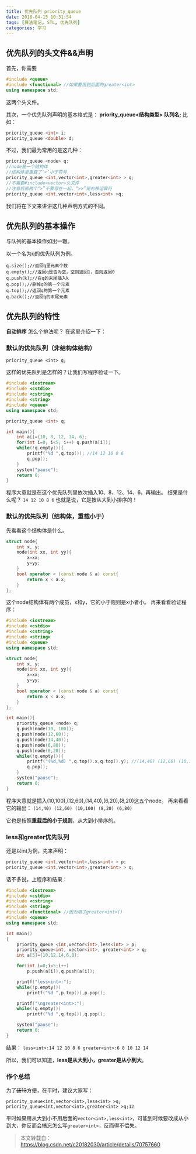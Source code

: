 ```yaml
---
title: 优先队列 priority_queue
date: 2018-04-15 10:31:54
tags: [算法笔记, STL, 优先队列]
categories: 学习
---
```




<!--more-->

## 优先队列的头文件&&声明

首先，你需要

```c++
#include <queue>
#include <functional> //如果要用到后面的greater<int>
using namespace std;
```

这两个头文件。

其次，一个优先队列声明的基本格式是： 
**priority_queue<结构类型> 队列名;** 
比如：

```c++
priority_queue <int> i;
priority_queue <double> d;
```

不过，我们最为常用的是这几种：

```c++
priority_queue <node> q;
//node是一个结构体
//结构体里重载了‘<’小于符号
priority_queue <int,vector<int>,greater<int> > q;
//不需要#include<vector>头文件
//注意后面两个“>”不要写在一起，“>>”是右移运算符
priority_queue <int,vector<int>,less<int> >q;
```

我们将在下文来讲讲这几种声明方式的不同。



## 优先队列的基本操作

与队列的基本操作如出一辙。 

以一个名为q的优先队列为例。

```
q.size();//返回q里元素个数
q.empty();//返回q是否为空，空则返回1，否则返回0
q.push(k);//在q的末尾插入k
q.pop();//删掉q的第一个元素
q.top();//返回q的第一个元素
q.back();//返回q的末尾元素
```



## 优先队列的特性

**自动排序**
怎么个排法呢？ 
在这里介绍一下：

### 默认的优先队列（非结构体结构）

```
priority_queue <int> q;
```

这样的优先队列是怎样的？让我们写程序验证一下。

```c++
#include <iostream>
#include <cstdio>
#include <cstring>
#include <string>
#include <queue>
using namespace std;

priority_queue <int> q;

int main(){
	int a[]={10, 8, 12, 14, 6};
	for(int i=0; i<5; i++) q.push(a[i]);
	while(!q.empty()){
		printf("%d ",q.top()); //14 12 10 8 6
		q.pop();
	}
	system("pause");
	return 0;
}
```

程序大意就是在这个优先队列里依次插入10、8、12、14、6，再输出。 
结果是什么呢？ 
`14 12 10 8 6` 
也就是说，它是按从大到小排序的！



### 默认的优先队列（结构体，重载小于）

先看看这个结构体是什么。

```c++
struct node{
	int x, y;
	node(int xx, int yy){
		x=xx;
		y=yy;
	}
	bool operator < (const node & a) const{
		return x < a.x;
	}
};
```

这个node结构体有两个成员，x和y，它的小于规则是x小者小。 
再来看看验证程序：

```c++
#include <iostream>
#include <cstdio>
#include <cstring>
#include <string>
#include <queue>
using namespace std;

struct node{
	int x, y;
	node(int xx, int yy){
		x=xx;
		y=yy;
	}
	bool operator < (const node & a) const{
		return x < a.x;
	}
};

int main(){
	priority_queue <node> q;
	q.push(node(10, 100));
	q.push(node(12,60));
	q.push(node(14,40));
	q.push(node(6,80));
	q.push(node(8,20));
	while(!q.empty()){
		printf("(%d,%d) ",q.top().x,q.top().y); //(14,40) (12,60) (10,100) (8,20) (6,80)
		q.pop();
	}
	system("pause");
	return 0;
}
```

程序大意就是插入(10,100),(12,60),(14,40),(6,20),(8,20)这五个node。 
再来看看它的输出： 
`(14,40) (12,60) (10,100) (8,20) (6,80)`

它也是按照**重载后的小于规则**，从大到小排序的。



### less和greater优先队列

还是以int为例，先来声明：

```c++
priority_queue <int,vector<int>,less<int> > p;
priority_queue <int,vector<int>,greater<int> > q;
```

话不多说，上程序和结果：

```c++
#include <iostream>
#include <cstdio>
#include <cstring>
#include <string>
#include <functional> //因为用了greater<int>() 
#include <queue>
using namespace std;

int main()
{
	priority_queue <int,vector<int>,less<int> > p;
	priority_queue<int, vector<int>, greater<int> > q;
	int a[5]={10,12,14,6,8};

	for(int i=0;i<5;i++)
		p.push(a[i]),q.push(a[i]);

	printf("less<int>:");
	while(!p.empty())
		printf("%d ",p.top()),p.pop();  

	printf("\ngreater<int>:");
	while(!q.empty())
		printf("%d ",q.top()),q.pop();

	system("pause");
	return 0;
}
```

结果： 
`less<int>:14 12 10 8 6 greater<int>:6 8 10 12 14`

所以，我们可以知道，**less是从大到小，greater是从小到大**。

### 作个总结

为了~~装13~~方便，在平时，建议大家写：

```
priority_queue<int,vector<int>,less<int> >q;
priority_queue<int,vector<int>,greater<int> >q;12
```

平时如果用从大到小不用后面的`vector<int>,less<int>`，可能到时候要改成从小到大，你反而会搞忘怎么写`greater<int>`，反而得不偿失。



> 本文转载自：https://blog.csdn.net/c20182030/article/details/70757660